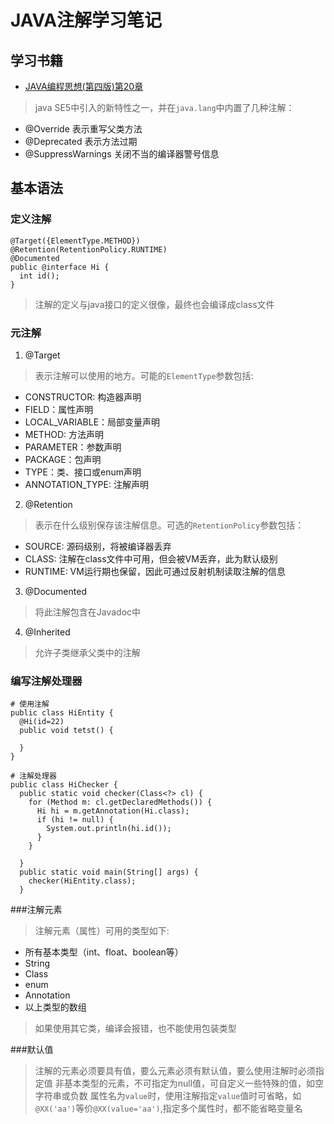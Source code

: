 JAVA注解学习笔记
===

## 学习书籍
* [JAVA编程思想(第四版)第20章](#)

> java SE5中引入的新特性之一，并在`java.lang`中内置了几种注解：
* @Override 表示重写父类方法
* @Deprecated 表示方法过期
* @SuppressWarnings 关闭不当的编译器警号信息

基本语法
---

### 定义注解

```
@Target({ElementType.METHOD})
@Retention(RetentionPolicy.RUNTIME)
@Documented
public @interface Hi {
  int id();
}
```

> 注解的定义与java接口的定义很像，最终也会编译成class文件

### 元注解

1. @Target
> 表示注解可以使用的地方。可能的`ElementType`参数包括:
* CONSTRUCTOR: 构造器声明
* FIELD：属性声明
* LOCAL_VARIABLE：局部变量声明
* METHOD: 方法声明
* PARAMETER：参数声明
* PACKAGE：包声明
* TYPE：类、接口或enum声明
* ANNOTATION_TYPE: 注解声明

2. @Retention
> 表示在什么级别保存该注解信息。可选的`RetentionPolicy`参数包括：
* SOURCE: 源码级别，将被编译器丢弃
* CLASS: 注解在class文件中可用，但会被VM丢弃，此为默认级别
* RUNTIME: VM运行期也保留，因此可通过反射机制读取注解的信息

3. @Documented
> 将此注解包含在Javadoc中

4. @Inherited
> 允许子类继承父类中的注解


### 编写注解处理器

```
# 使用注解
public class HiEntity {
  @Hi(id=22)
  public void tetst() {

  }
}
```

```
# 注解处理器
public class HiChecker {
  public static void checker(Class<?> cl) {
    for (Method m: cl.getDeclaredMethods()) {
      Hi hi = m.getAnnotation(Hi.class);
      if (hi != null) {
        System.out.println(hi.id());
      }
    }

  }
  public static void main(String[] args) {
    checker(HiEntity.class);
  }
```

###注解元素

> 注解元素（属性）可用的类型如下:
* 所有基本类型（int、float、boolean等）
* String
* Class
* enum
* Annotation
* 以上类型的数组

> 如果使用其它类，编译会报错，也不能使用包装类型

###默认值
> 注解的元素必须要具有值，要么元素必须有默认值，要么使用注解时必须指定值
> 非基本类型的元素，不可指定为null值，可自定义一些特殊的值，如空字符串或负数
> 属性名为`value`时，使用注解指定`value`值时可省略，如`@XX('aa')`等价`@XX(value='aa')`,指定多个属性时，都不能省略变量名
